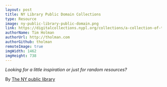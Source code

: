 ```yaml
---
layout: post
title: NY Library Public Domain Collections
type: Resource
image: ny-public-library-public-domain.png
link: https://digitalcollections.nypl.org/collections/a-collection-of-the-dresses-of-different-nations-antient-sic-and-modern
authorName: Tim Holman
authorUrl: http://tholman.com
authorGithub: tholman
remoteImage: true
imgWidth: 1462
imgHeight: 738
---
```


_Looking for a little inspiration or just for random resources?_

By [The NY public library](http://digitalcollections.nypl.org)
